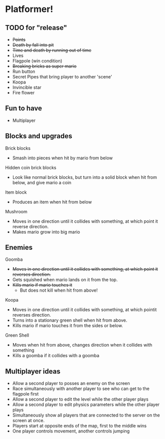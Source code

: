 Platformer!===========## TODO for "release"- ~~Points~~- ~~Death by fall into pit~~- ~~Time and death by running out of time~~- Lives- Flagpole (win condition)- ~~Breaking bricks as super mario~~- Run button- Secret Pipes that bring player to another 'scene'- Koopa- Invincible star- Fire flower## Fun to have- Multiplayer## Blocks and upgradesBrick blocks  - Smash into pieces when hit by mario from belowHidden coin brick blocks  - Look like normal brick blocks, but turn into a solid block when hit from below, and give mario a coinItem block  - Produces an item when hit from belowMushroom  - Moves in one direction until it collides with something, at which point it reverse direction.  - Makes mario grow into big mario## EnemiesGoomba  - ~~Moves in one direction until it collides with something, at which point it reverses direction.~~  - Gets squished when mario lands on it from the top.  - ~~Kills mario if mario touches it~~    - But does not kill when hit from above!Koopa  - Moves in one direction until it collides with something, at which pointit reverses direction.  - Turns into a stationary green shell when hit from above.  - Kills mario if mario touches it from the sides or below.Green Shell  - Moves when hit from above, changes direction when it collides with something  - Kills a goomba if it collides with a goomba## Multiplayer ideas  - Allow a second player to posses an enemy on the screen  - Race simultaneously with another player to see who can get to the flagpole first  - Allow a second player to edit the level while the other player plays  - Allow a second player to edit physics parameters while the other player plays  - Simultaneously show all players that are connected to the server on the screen at once.  - Players start at opposite ends of the map, first to the middle wins  - One player controls movement, another controls jumping